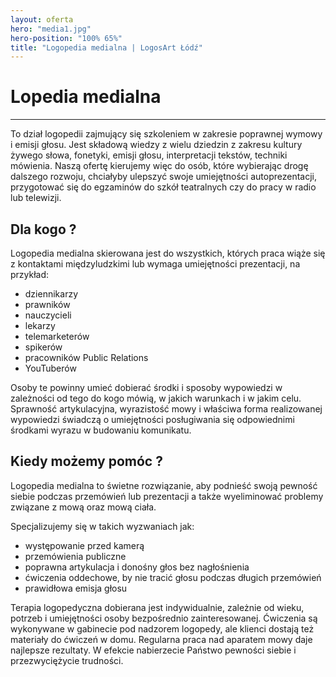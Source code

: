 ```yaml
---
layout: oferta
hero: "media1.jpg"
hero-position: "100% 65%"
title: "Logopedia medialna | LogosArt Łódź"
---
```


# Lopedia medialna

<hr>

To dział logopedii zajmujący się szkoleniem w zakresie poprawnej wymowy 
i emisji głosu. Jest składową wiedzy z wielu dziedzin z zakresu kultury 
żywego słowa, fonetyki, emisji głosu, interpretacji tekstów, techniki 
mówienia. Naszą ofertę kierujemy więc do osób, które wybierając 
drogę dalszego rozwoju, chciałyby ulepszyć swoje umiejętności autoprezentacji,
przygotować się do egzaminów do szkół teatralnych czy do pracy w radio lub telewizji. 

## Dla kogo ?

Logopedia medialna skierowana jest do wszystkich, których praca wiąże się z kontaktami 
międzyludzkimi lub wymaga umiejętności prezentacji, na przykład:
- dziennikarzy
- prawników
- nauczycieli
- lekarzy
- telemarketerów
- spikerów 
- pracowników Public Relations
- YouTuberów

Osoby te powinny umieć 
dobierać środki i sposoby wypowiedzi w zależności od tego do kogo mówią, 
w jakich warunkach i w jakim celu. Sprawność artykulacyjna, wyrazistość 
mowy i właściwa forma realizowanej wypowiedzi świadczą o umiejętności 
posługiwania się odpowiednimi środkami wyrazu w budowaniu komunikatu. 

## Kiedy możemy pomóc ?

Logopedia medialna to świetne rozwiązanie, aby podnieść swoją pewność siebie podczas
przemówień lub prezentacji a także wyeliminować problemy związane z mową oraz mową ciała.

Specjalizujemy się w takich wyzwaniach jak:

- występowanie przed kamerą
- przemówienia publiczne
- poprawna artykulacja i donośny głos bez nagłośnienia
- ćwiczenia oddechowe, by nie tracić głosu podczas długich przemówień
- prawidłowa emisja głosu

Terapia logopedyczna dobierana jest indywidualnie, zależnie od 
wieku, potrzeb i umiejętności osoby bezpośrednio zainteresowanej. 
Ćwiczenia są wykonywane w gabinecie pod nadzorem logopedy, ale klienci 
dostają też materiały do ćwiczeń w domu. Regularna praca nad aparatem mowy 
daje najlepsze rezultaty. W efekcie nabierzecie Państwo pewności siebie i przezwyciężycie trudności. 
